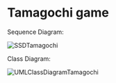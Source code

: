 # Tamagochi game

Sequence Diagram:

![SSDTamagochi](https://github.com/user-attachments/assets/6e5ca39a-3f17-4ae9-bea7-f90339fcc940)




Class Diagram: 

![UMLClassDiagramTamagochi](https://github.com/user-attachments/assets/2b354a46-c8da-4d97-b7ef-91637aa09179)
